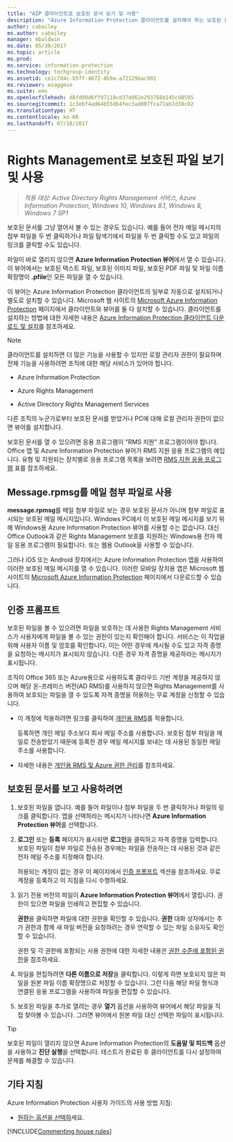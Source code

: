 ```yaml
---
title: "AIP 클라이언트로 보호된 문서 보기 및 사용"
description: "Azure Information Protection 클라이언트를 설치해야 하는 보호된 문서를 보고 사용하기 위한 지침을 제공합니다."
author: cabailey
ms.author: cabailey
manager: mbaldwin
ms.date: 05/30/2017
ms.topic: article
ms.prod: 
ms.service: information-protection
ms.technology: techgroup-identity
ms.assetid: ce1c7d4c-b5ff-4672-8b9a-a72129bac992
ms.reviewer: esaggese
ms.suite: ems
ms.openlocfilehash: d8fd80d6ff97118cd37dd62e293768b145c98595
ms.sourcegitcommit: 1c3ebf4ad64b55db4fec3ad007fca71ab7d38c02
ms.translationtype: HT
ms.contentlocale: ko-KR
ms.lasthandoff: 07/18/2017
---
```

# <a name="view-and-use-files-that-have-been-protected-by-rights-management"></a>Rights Management로 보호된 파일 보기 및 사용

>*적용 대상: Active Directory Rights Management 서비스, Azure Information Protection, Windows 10, Windows 8.1, Windows 8, Windows 7 SP1*

보호된 문서를 그냥 열어서 볼 수 있는 경우도 있습니다. 예를 들어 전자 메일 메시지의 첨부 파일을 두 번 클릭하거나 파일 탐색기에서 파일을 두 번 클릭할 수도 있고 파일의 링크를 클릭할 수도 있습니다.

파일이 바로 열리지 않으면 **Azure Information Protection 뷰어**에서 열 수 있습니다. 이 뷰어에서는 보호된 텍스트 파일, 보호된 이미지 파일, 보호된 PDF 파일 및 파일 이름 확장명이 **.pfile**인 모든 파일을 열 수 있습니다.

이 뷰어는 Azure Information Protection 클라이언트의 일부로 자동으로 설치되거나 별도로 설치할 수 있습니다. Microsoft 웹 사이트의 [Microsoft Azure Information Protection](https://go.microsoft.com/fwlink/?LinkId=303970) 페이지에서 클라이언트와 뷰어를 둘 다 설치할 수 있습니다. 클라이언트를 설치하는 방법에 대한 자세한 내용은 [Azure Information Protection 클라이언트 다운로드 및 설치](install-client-app.md)를 참조하세요.

> [!NOTE]
> 클라이언트를 설치하면 더 많은 기능을 사용할 수 있지만 로컬 관리자 권한이 필요하며 전체 기능을 사용하려면 조직에 대한 해당 서비스가 있어야 합니다.
> 
> - Azure Information Protection
> 
> - Azure Rights Management
> 
> - Active Directory Rights Management Services 
> 
> 다른 조직의 누군가로부터 보호된 문서를 받았거나 PC에 대해 로컬 관리자 권한이 없으면 뷰어를 설치합니다.

보호된 문서를 열 수 있으려면 응용 프로그램이 "RMS 지원" 프로그램이어야 합니다. Office 앱 및 Azure Information Protection 뷰어가 RMS 지원 응용 프로그램의 예입니다. 유형 및 지원되는 장치별로 응용 프로그램 목록을 보려면 [RMS 지원 응용 프로그램](../get-started/requirements-applications.md#rms-enlightened-applications) 표를 참조하세요.  
## <a name="messagerpmsg-as-an-email-attachment"></a>Message.rpmsg를 메일 첨부 파일로 사용

**message.rpmsg**를 메일 첨부 파일로 보는 경우 보호된 문서가 아니며 첨부 파일로 표시되는 보호된 메일 메시지입니다. Windows PC에서 이 보호된 메일 메시지를 보기 위해 Windows용 Azure Information Protection 뷰어를 사용할 수는 없습니다. 대신 Office Outlook과 같은 Rights Management 보호를 지원하는 Windows용 전자 메일 응용 프로그램이 필요합니다. 또는 웹용 Outlook을 사용할 수 있습니다.

그러나 iOS 또는 Android 장치에서는 Azure Information Protection 앱을 사용하여 이러한 보호된 메일 메시지를 열 수 있습니다. 이러한 모바일 장치용 앱은 Microsoft 웹 사이트의 [Microsoft Azure Information Protection](https://go.microsoft.com/fwlink/?LinkId=303970) 페이지에서 다운로드할 수 있습니다.

## <a name="prompts-for-authentication"></a>인증 프롬프트

보호된 파일을 볼 수 있으려면 파일을 보호하는 데 사용한 Rights Management 서비스가 사용자에게 파일을 볼 수 있는 권한이 있는지 확인해야 합니다. 서비스는 이 작업을 위해 사용자 이름 및 암호를 확인합니다. 이는 어떤 경우에 캐시될 수도 있고 자격 증명을 요청하는 메시지가 표시되지 않습니다. 다른 경우 자격 증명을 제공하라는 메시지가 표시됩니다.

조직이 Office 365 또는 Azure용으로 사용하도록 클라우드 기반 계정을 제공하지 않으며 해당 온-프레미스 버전(AD RMS)를 사용하지 않으면 Rights Management를 사용하여 보호되는 파일을 열 수 있도록 자격 증명을 허용하는 무료 계정을 신청할 수 있습니다.

-   이 계정에 적용하려면 링크를 클릭하여 [개인용 RMS](http://go.microsoft.com/fwlink/?LinkId=309469)를 적용합니다.
    
    등록하면 개인 메일 주소보다 회사 메일 주소를 사용합니다. 보호된 첨부 파일을 메일로 전송받았기 때문에 등록한 경우 메일 메시지를 보내는 데 사용된 동일한 메일 주소를 사용합니다.
    
-   자세한 내용은 [개인용 RMS 및 Azure 권한 관리](../understand-explore/rms-for-individuals.md)를 참조하세요.

## <a name="to-view-and-use-a-protected-document"></a>보호된 문서를 보고 사용하려면

1. 보호된 파일을 엽니다. 예를 들어 파일이나 첨부 파일을 두 번 클릭하거나 파일의 링크를 클릭합니다. 앱을 선택하라는 메시지가 나타나면 **Azure Information Protection 뷰어**를 선택합니다. 

2. **로그인** 또는 **등록** 페이지가 표시되면 **로그인**을 클릭하고 자격 증명을 입력합니다. 보호된 파일이 첨부 파일로 전송된 경우에는 파일을 전송하는 데 사용된 것과 같은 전자 메일 주소를 지정해야 합니다.
    
    허용되는 계정이 없는 경우 이 페이지에서 [인증 프롬프트](#prompts-for-authentication) 섹션을 참조하세요. 무료 계정을 등록하고 이 지침을 다시 수행하세요.

3. 읽기 전용 버전의 파일이 **Azure Information Protection 뷰어**에서 열립니다. 권한이 있으면 파일을 인쇄하고 편집할 수 있습니다. 

    **권한**을 클릭하면 파일에 대한 권한을 확인할 수 있습니다. **권한** 대화 상자에서는 추가 권한과 함께 새 파일 버전을 요청하려는 경우 연락할 수 있는 파일 소유자도 확인할 수 있습니다.
    
    권한 및 각 권한에 포함되는 사용 권한에 대한 자세한 내용은 [권한 수준에 포함된 권한](../deploy-use/configure-usage-rights.md#rights-included-in-permissions-levels)을 참조하세요.

4. 파일을 편집하려면 **다른 이름으로 저장**을 클릭합니다. 이렇게 하면 보호되지 않은 파일을 원본 파일 이름 확장명으로 저장할 수 있습니다. 그런 다음 해당 파일 형식과 연결된 응용 프로그램을 사용하여 파일을 편집할 수 있습니다.

5. 보호된 파일을 추가로 열려는 경우 **열기** 옵션을 사용하여 뷰어에서 해당 파일을 직접 찾아볼 수 있습니다. 그러면 뷰어에서 원본 파일 대신 선택한 파일이 표시됩니다. 

> [!TIP]
> 보호된 파일이 열리지 않으면 Azure Information Protection의 **도움말 및 피드백** 옵션을 사용하고 **진단 실행**을 선택합니다. 테스트가 완료된 후 클라이언트를 다시 설정하여 문제를 해결할 수 있습니다.


## <a name="other-instructions"></a>기타 지침
Azure Information Protection 사용자 가이드의 사용 방법 지침:

-   [원하는 옵션을 선택하](client-user-guide.md#what-do-you-want-to-do)세요.


[!INCLUDE[Commenting house rules](../includes/houserules.md)]